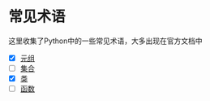 # 常见术语
这里收集了Python中的一些常见术语，大多出现在官方文档中

- [x] [元组](tuples.md)
- [ ] [集合](集合.md)
- [x] [类](classes.md)
- [ ] [函数](functions.md)